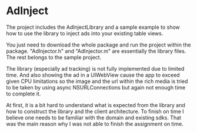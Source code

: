 AdInject
========

The project includes the AdInjectLibrary and a sample example to show 
how to use the library to inject ads into your existing table views.

You just need to download the whole package and run the project within the package.
"AdInjector.h" and "AdInjector.m" are essentially the library files. The rest belongs
to the sample project.

The library (especially ad tracking) is not fully implemented due to limited time.
And also showing the ad in a UIWebView cause the app to exceed given CPU limitations
so the image and the url within the rich media is tried to be taken by using async 
NSURLConnections but again not enough time to complete it.

At first, it is a bit hard to understand what is expected from the library
and how to construct the library and the client architecture. To finish on time
I believe one needs to be familiar with the domain and existing sdks. That was the
main reason why I was not able to finish the assignment on time.
